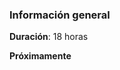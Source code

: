 <!-- 
.. title: Python Básico
.. slug: python
.. date: 2017-07-05 17:11:46 UTC-05:00
.. tags: 
.. category: 
.. link: 
.. description: 
.. type: text
-->

### Información general

**Duración**: 18 horas

**Próximamente**
